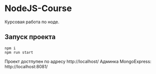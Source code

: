 # NodeJS-Course
Курсовая работа по ноде.

## Запуск проекта
    npm i
    npm run start
Проект достпупен по адресу http://localhost/
Админка MongoExpress: http://localhost:8081/